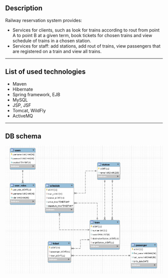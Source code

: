 ## Description

Railway reservation system provides: 
-	Services for clients, such as look for trains according to rout from point A to point B at a given term, book tickets for chosen trains and view schedule of trains in a chosen station.
-	Services for staff: add stations, add rout of trains, view passengers that are registered on a train and view all trains.

---
## List of used technologies

-	Maven
-	Hibernate
-	Spring framework, EJB
-	MySQL
-	JSP, JSF
-	Tomcat, WildFly
-	ActiveMQ

---
## DB schema
![Image description](https://github.com/vitalii7922/railway-reservation-system/blob/refactoring/src/main/java/com/tsystems/project/db/db.jpg)
